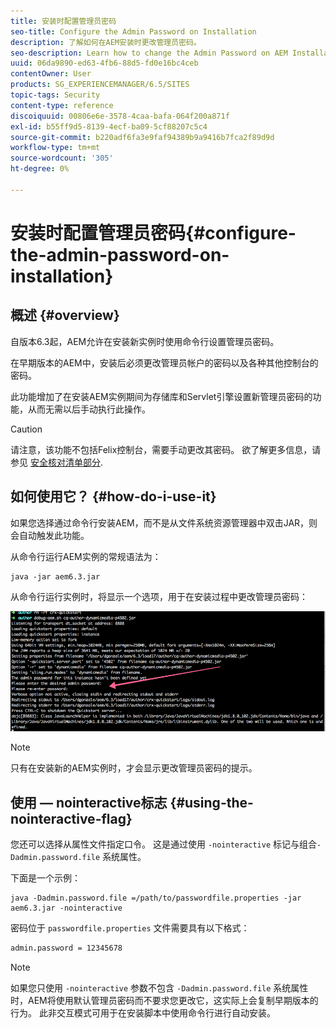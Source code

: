 ```yaml
---
title: 安装时配置管理员密码
seo-title: Configure the Admin Password on Installation
description: 了解如何在AEM安装时更改管理员密码。
seo-description: Learn how to change the Admin Password on AEM Installation.
uuid: 06da9890-ed63-4fb6-88d5-fd0e16bc4ceb
contentOwner: User
products: SG_EXPERIENCEMANAGER/6.5/SITES
topic-tags: Security
content-type: reference
discoiquuid: 00806e6e-3578-4caa-bafa-064f200a871f
exl-id: b55ff9d5-8139-4ecf-ba09-5cf88207c5c4
source-git-commit: b220adf6fa3e9faf94389b9a9416b7fca2f89d9d
workflow-type: tm+mt
source-wordcount: '305'
ht-degree: 0%

---
```


# 安装时配置管理员密码{#configure-the-admin-password-on-installation}

## 概述 {#overview}

自版本6.3起，AEM允许在安装新实例时使用命令行设置管理员密码。

在早期版本的AEM中，安装后必须更改管理员帐户的密码以及各种其他控制台的密码。

此功能增加了在安装AEM实例期间为存储库和Servlet引擎设置新管理员密码的功能，从而无需以后手动执行此操作。

>[!CAUTION]
>
>请注意，该功能不包括Felix控制台，需要手动更改其密码。 欲了解更多信息，请参见 [安全核对清单部分](/help/sites-administering/security-checklist.md#change-default-passwords-for-the-aem-and-osgi-console-admin-accounts).

## 如何使用它？ {#how-do-i-use-it}

如果您选择通过命令行安装AEM，而不是从文件系统资源管理器中双击JAR，则会自动触发此功能。

从命令行运行AEM实例的常规语法为：

```shell
java -jar aem6.3.jar
```

从命令行运行实例时，将显示一个选项，用于在安装过程中更改管理员密码：

![chlimage_1-116](assets/chlimage_1-116a.png)

>[!NOTE]
>
>只有在安装新的AEM实例时，才会显示更改管理员密码的提示。

## 使用 — nointeractive标志 {#using-the-nointeractive-flag}

您还可以选择从属性文件指定口令。 这是通过使用 `-nointeractive` 标记与组合`-Dadmin.password.file` 系统属性。

下面是一个示例：

```shell
java -Dadmin.password.file =/path/to/passwordfile.properties -jar aem6.3.jar -nointeractive
```

密码位于 `passwordfile.properties` 文件需要具有以下格式：

```xml
admin.password = 12345678
```

>[!NOTE]
>
>如果您只使用 `-nointeractive` 参数不包含 `-Dadmin.password.file` 系统属性时，AEM将使用默认管理员密码而不要求您更改它，这实际上会复制早期版本的行为。 此非交互模式可用于在安装脚本中使用命令行进行自动安装。
